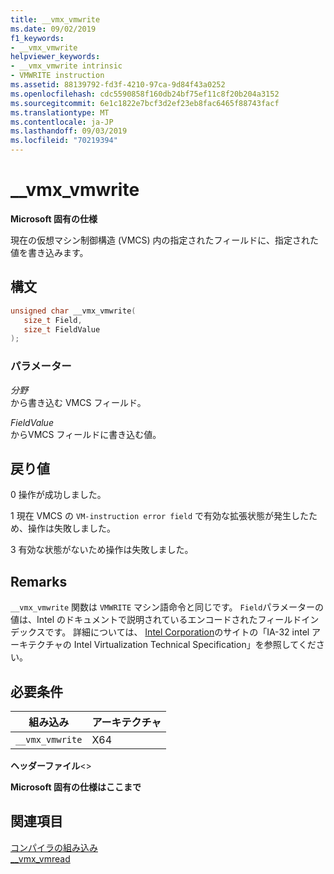 ```yaml
---
title: __vmx_vmwrite
ms.date: 09/02/2019
f1_keywords:
- __vmx_vmwrite
helpviewer_keywords:
- __vmx_vmwrite intrinsic
- VMWRITE instruction
ms.assetid: 88139792-fd3f-4210-97ca-9d84f43a0252
ms.openlocfilehash: cdc5590858f160db24bf75ef11c8f20b204a3152
ms.sourcegitcommit: 6e1c1822e7bcf3d2ef23eb8fac6465f88743facf
ms.translationtype: MT
ms.contentlocale: ja-JP
ms.lasthandoff: 09/03/2019
ms.locfileid: "70219394"
---
```

# <a name="__vmx_vmwrite"></a>__vmx_vmwrite

**Microsoft 固有の仕様**

現在の仮想マシン制御構造 (VMCS) 内の指定されたフィールドに、指定された値を書き込みます。

## <a name="syntax"></a>構文

```C
unsigned char __vmx_vmwrite(
   size_t Field,
   size_t FieldValue
);
```

### <a name="parameters"></a>パラメーター

*分野*\
から書き込む VMCS フィールド。

*FieldValue*\
からVMCS フィールドに書き込む値。

## <a name="return-value"></a>戻り値

0
操作が成功しました。

1
現在 VMCS の `VM-instruction error field` で有効な拡張状態が発生したため、操作は失敗しました。

3
有効な状態がないため操作は失敗しました。

## <a name="remarks"></a>Remarks

`__vmx_vmwrite` 関数は `VMWRITE` マシン語命令と同じです。 `Field`パラメーターの値は、Intel のドキュメントで説明されているエンコードされたフィールドインデックスです。 詳細については、 [Intel Corporation](https://software.intel.com/articles/intel-sdm)のサイトの「IA-32 intel アーキテクチャの Intel Virtualization Technical Specification」を参照してください。

## <a name="requirements"></a>必要条件

|組み込み|アーキテクチャ|
|---------------|------------------|
|`__vmx_vmwrite`|X64|

**ヘッダーファイル**\<>

**Microsoft 固有の仕様はここまで**

## <a name="see-also"></a>関連項目

[コンパイラの組み込み](../intrinsics/compiler-intrinsics.md)\
[__vmx_vmread](../intrinsics/vmx-vmread.md)
